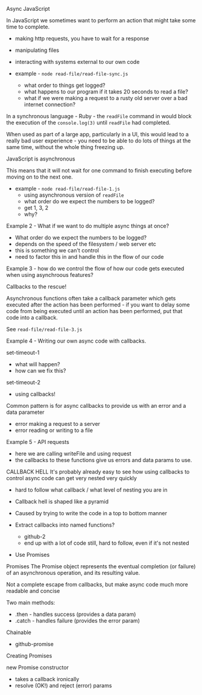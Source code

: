 Async JavaScript

In JavaScript we sometimes want to perform an action that might take some time to complete.

- making http requests, you have to wait for a response
- manipulating files
- interacting with systems external to our own code

- example - `node read-file/read-file-sync.js`
  - what order to things get logged?
  - what happens to our program if it takes 20 seconds to read a file?
  - what if we were making a request to a rusty old server over a bad internet connection?

In a synchronous language - Ruby - the `readFile` command in would block the execution of the `console.log(3)` until `readFile` had completed.

When used as part of a large app, particularly in a UI, this would lead to a really bad user experience - you need to be able to do lots of things at the same time, without the whole thing freezing up.

JavaScript is asynchronous

This means that it will not wait for one command to finish executing before moving on to the next one.

- example - `node read-file/read-file-1.js`
  - using asynchronous version of `readFile`
  - what order do we expect the numbers to be logged?
  - get 1, 3, 2
  - why?


Example 2 - What if we want to do multiple async things at once?
  - What order do we expect the numbers to be logged?
  - depends on the speed of the filesystem / web server etc
  - this is something we can't control
  - need to factor this in and handle this in the flow of our code

Example 3 - how do we control the flow of how our code gets executed when using asynchroous features?

Callbacks to the rescue!

Asynchronous functions often take a callback parameter which gets executed after the action has been performed - if you want to delay some code from being executed until an action has been performed, put that code into a callback.

See `read-file/read-file-3.js`

Example 4 - Writing our own async code with callbacks.

set-timeout-1
  - what will happen?
  - how can we fix this?

set-timeout-2
  - using callbacks!

Common pattern is for async callbacks to provide us with an error and a data parameter
  - error making a request to a server
  - error reading or writing to a file

Example 5 - API requests
  - here we are calling writeFile and using request
  - the callbacks to these functions give us errors and data params to use.

CALLBACK HELL
  It's probably already easy to see how using callbacks to control async code can get very nested very quickly

  - hard to follow what callback / what level of nesting you are in

  - Callback hell is shaped like a pyramid
  - Caused by trying to write the code in a top to bottom manner

  - Extract callbacks into named functions?
    - github-2
    - end up with a lot of code still, hard to follow, even if it's not nested
  - Use Promises

Promises
The Promise object represents the eventual completion (or failure) of an asynchronous operation, and its resulting value.

Not a complete escape from callbacks, but make async code much more readable and concise

Two main methods:
  - .then - handles success (provides a data param)
  - .catch - handles failure (provides the error param)

Chainable

- github-promise

Creating Promises

new Promise constructor
  - takes a callback ironically
  - resolve (OK!) and reject (error) params
